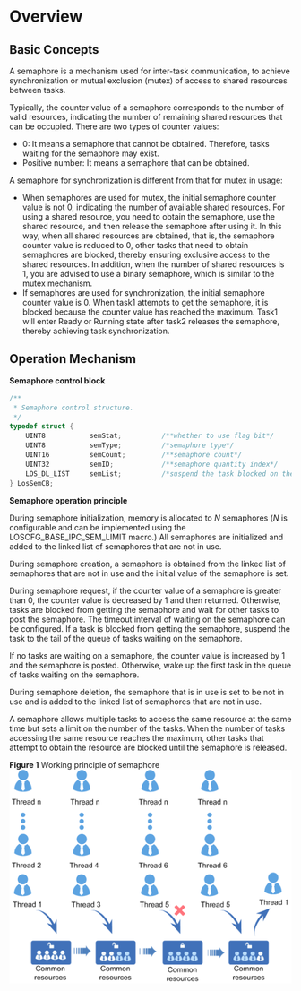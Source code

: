 # Overview<a name="EN-US_TOPIC_0311018415"></a>

## Basic Concepts<a name="en-us_topic_0175230383_section6092055115413"></a>

A semaphore is a mechanism used for inter-task communication, to achieve synchronization or mutual exclusion \(mutex\) of access to shared resources between tasks.

Typically, the counter value of a semaphore corresponds to the number of valid resources, indicating the number of remaining shared resources that can be occupied. There are two types of counter values:

-   0: It means a semaphore that cannot be obtained. Therefore, tasks waiting for the semaphore may exist.
-   Positive number: It means a semaphore that can be obtained.

A semaphore for synchronization is different from that for mutex in usage:

-   When semaphores are used for mutex, the initial semaphore counter value is not 0, indicating the number of available shared resources. For using a shared resource, you need to obtain the semaphore, use the shared resource, and then release the semaphore after using it. In this way, when all shared resources are obtained, that is, the semaphore counter value is reduced to 0, other tasks that need to obtain semaphores are blocked, thereby ensuring exclusive access to the shared resources. In addition, when the number of shared resources is 1, you are advised to use a binary semaphore, which is similar to the mutex mechanism.
-   If semaphores are used for synchronization, the initial semaphore counter value is 0. When task1 attempts to get the semaphore, it is blocked because the counter value has reached the maximum. Task1 will enter Ready or Running state after task2 releases the semaphore, thereby achieving task synchronization.

## Operation Mechanism<a name="en-us_topic_0175230383_section63875252163942"></a>

**Semaphore control block**

```c
/**
 * Semaphore control structure.
 */
typedef struct {
    UINT8           semStat;          /**whether to use flag bit*/
    UINT8           semType;          /*semaphore type*/
    UINT16          semCount;         /**semaphore count*/
    UINT32          semID;            /**semaphore quantity index*/
    LOS_DL_LIST     semList;          /*suspend the task blocked on the semaphore*/
} LosSemCB;
```

**Semaphore operation principle**

During semaphore initialization, memory is allocated to  _N_  semaphores \(_N_  is configurable and can be implemented using the LOSCFG\_BASE\_IPC\_SEM\_LIMIT macro.\) All semaphores are initialized and added to the linked list of semaphores that are not in use.

During semaphore creation, a semaphore is obtained from the linked list of semaphores that are not in use and the initial value of the semaphore is set.

During semaphore request, if the counter value of a semaphore is greater than 0, the counter value is decreased by 1 and then returned. Otherwise, tasks are blocked from getting the semaphore and wait for other tasks to post the semaphore. The timeout interval of waiting on the semaphore can be configured. If a task is blocked from getting the semaphore, suspend the task to the tail of the queue of tasks waiting on the semaphore.

If no tasks are waiting on a semaphore, the counter value is increased by 1 and the semaphore is posted. Otherwise, wake up the first task in the queue of tasks waiting on the semaphore.

During semaphore deletion, the semaphore that is in use is set to be not in use and is added to the linked list of semaphores that are not in use.

A semaphore allows multiple tasks to access the same resource at the same time but sets a limit on the number of the tasks. When the number of tasks accessing the same resource reaches the maximum, other tasks that attempt to obtain the resource are blocked until the semaphore is released.

**Figure  1**  Working principle of semaphore<a name="en-us_topic_0175230383_fig5558667216401"></a>  
![](figures/working-principle-of-semaphore.png "working-principle-of-semaphore")


